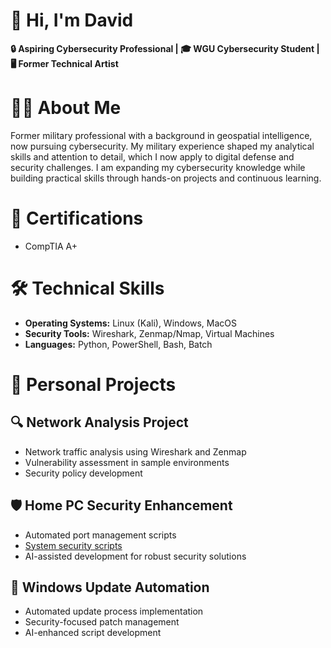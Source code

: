 # 👋 Hi, I'm David

**🔒 Aspiring Cybersecurity Professional | 🎓 WGU Cybersecurity Student | 🖥️ Former Technical Artist**

# 👨‍💻 About Me

Former military professional with a background in geospatial intelligence, now pursuing cybersecurity. My military experience shaped my analytical skills and attention to detail, 
which I now apply to digital defense and security challenges. I am expanding my cybersecurity knowledge while building practical skills through hands-on projects and continuous learning.

# 📜 Certifications
* CompTIA A+

# 🛠️ Technical Skills
* **Operating Systems:** Linux (Kali), Windows, MacOS
* **Security Tools:** Wireshark, Zenmap/Nmap, Virtual Machines
* **Languages:** Python, PowerShell, Bash, Batch
  
# 🚀 Personal Projects
## 🔍 Network Analysis Project
* Network traffic analysis using Wireshark and Zenmap
* Vulnerability assessment in sample environments
* Security policy development

## 🛡️ Home PC Security Enhancement
* Automated port management scripts
* [System security scripts](https://github.com/ByteBusterNikon/SystemSecurityScripts)
* AI-assisted development for robust security solutions

## 🔄 Windows Update Automation
* Automated update process implementation
* Security-focused patch management
* AI-enhanced script development



<!---
ByteBusterNikon/ByteBusterNikon is a ✨ special ✨ repository because its `README.md` (this file) appears on your GitHub profile.
You can click the Preview link to take a look at your changes.
--->
